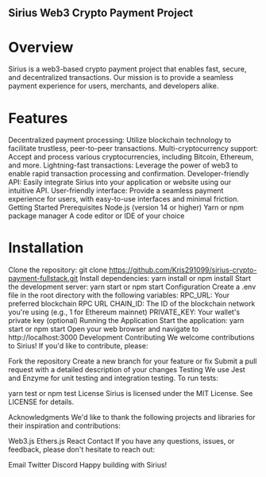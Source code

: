 ## Sirius Web3 Crypto Payment Project

# Overview

Sirius is a web3-based crypto payment project that enables fast, secure, and decentralized transactions. Our mission is to provide a seamless payment experience for users, merchants, and developers alike.

# Features

Decentralized payment processing: Utilize blockchain technology to facilitate trustless, peer-to-peer transactions.
Multi-cryptocurrency support: Accept and process various cryptocurrencies, including Bitcoin, Ethereum, and more.
Lightning-fast transactions: Leverage the power of web3 to enable rapid transaction processing and confirmation.
Developer-friendly API: Easily integrate Sirius into your application or website using our intuitive API.
User-friendly interface: Provide a seamless payment experience for users, with easy-to-use interfaces and minimal friction.
Getting Started
Prerequisites
Node.js (version 14 or higher)
Yarn or npm package manager
A code editor or IDE of your choice

# Installation

Clone the repository: git clone https://github.com/Kris291099/sirius-crypto-payment-fullstack.git
Install dependencies: yarn install or npm install
Start the development server: yarn start or npm start
Configuration
Create a .env file in the root directory with the following variables:
RPC_URL: Your preferred blockchain RPC URL
CHAIN_ID: The ID of the blockchain network you're using (e.g., 1 for Ethereum mainnet)
PRIVATE_KEY: Your wallet's private key (optional)
Running the Application
Start the application: yarn start or npm start
Open your web browser and navigate to http://localhost:3000
Development
Contributing
We welcome contributions to Sirius! If you'd like to contribute, please:

Fork the repository
Create a new branch for your feature or fix
Submit a pull request with a detailed description of your changes
Testing
We use Jest and Enzyme for unit testing and integration testing. To run tests:

yarn test or npm test
License
Sirius is licensed under the MIT License. See LICENSE for details.

Acknowledgments
We'd like to thank the following projects and libraries for their inspiration and contributions:

Web3.js
Ethers.js
React
Contact
If you have any questions, issues, or feedback, please don't hesitate to reach out:

Email
Twitter
Discord
Happy building with Sirius!
